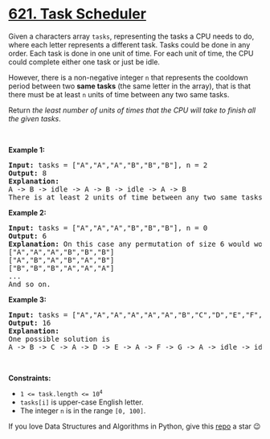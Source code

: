 # [621. Task Scheduler][title]

<p>Given a characters array <code>tasks</code>, representing the tasks a CPU needs to do, where each letter represents a different task. Tasks could be done in any order. Each task is done in one unit of time. For each unit of time, the CPU could complete either one task or just be idle.</p>
<p>However, there is a non-negative integer <code>n</code> that represents the cooldown period between two <b>same tasks</b> (the same letter in the array), that is that there must be at least <code>n</code> units of time between any two same tasks.</p>
<p>Return <em>the least number of units of times that the CPU will take to finish all the given tasks</em>.</p>
<p> </p>
<p><strong>Example 1:</strong></p>
<pre><strong>Input:</strong> tasks = ["A","A","A","B","B","B"], n = 2
<strong>Output:</strong> 8
<strong>Explanation:</strong> 
A -&gt; B -&gt; idle -&gt; A -&gt; B -&gt; idle -&gt; A -&gt; B
There is at least 2 units of time between any two same tasks.
</pre>
<p><strong>Example 2:</strong></p>
<pre><strong>Input:</strong> tasks = ["A","A","A","B","B","B"], n = 0
<strong>Output:</strong> 6
<strong>Explanation:</strong> On this case any permutation of size 6 would work since n = 0.
["A","A","A","B","B","B"]
["A","B","A","B","A","B"]
["B","B","B","A","A","A"]
...
And so on.
</pre>
<p><strong>Example 3:</strong></p>
<pre><strong>Input:</strong> tasks = ["A","A","A","A","A","A","B","C","D","E","F","G"], n = 2
<strong>Output:</strong> 16
<strong>Explanation:</strong> 
One possible solution is
A -&gt; B -&gt; C -&gt; A -&gt; D -&gt; E -&gt; A -&gt; F -&gt; G -&gt; A -&gt; idle -&gt; idle -&gt; A -&gt; idle -&gt; idle -&gt; A
</pre>
<p> </p>
<p><strong>Constraints:</strong></p>
<ul>
<li><code>1 &lt;= task.length &lt;= 10<sup>4</sup></code></li>
<li><code>tasks[i]</code> is upper-case English letter.</li>
<li>The integer <code>n</code> is in the range <code>[0, 100]</code>.</li>
</ul>


If you love Data Structures and Algorithms in Python, give this [repo][me] a star :wink:

[title]: https://leetcode.com/problems/task-scheduler
[me]: https://github.com/bumblebee211196/awesome-python-leetcode
